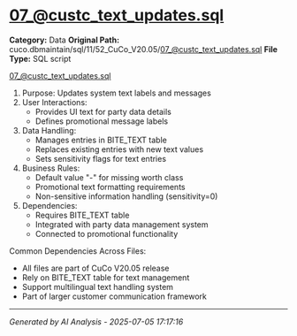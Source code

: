 # 07_@custc_text_updates.sql

**Category:** Data
**Original Path:** cuco.dbmaintain/sql/11/52_CuCo_V20.05/07_@custc_text_updates.sql
**File Type:** SQL script

07_@custc_text_updates.sql
1. Purpose: Updates system text labels and messages
2. User Interactions:
   - Provides UI text for party data details
   - Defines promotional message labels
3. Data Handling:
   - Manages entries in BITE_TEXT table
   - Replaces existing entries with new text values
   - Sets sensitivity flags for text entries
4. Business Rules:
   - Default value "-" for missing worth class
   - Promotional text formatting requirements
   - Non-sensitive information handling (sensitivity=0)
5. Dependencies:
   - Requires BITE_TEXT table
   - Integrated with party data management system
   - Connected to promotional functionality

Common Dependencies Across Files:
- All files are part of CuCo V20.05 release
- Rely on BITE_TEXT table for text management
- Support multilingual text handling system
- Part of larger customer communication framework

---
*Generated by AI Analysis - 2025-07-05 17:17:16*

